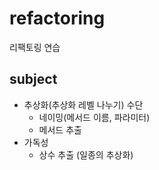 # refactoring
리팩토링 연습

## subject
- 추상화(추상화 레벨 나누기) 수단
  - 네이밍(메서드 이름, 파라미터)
  - 메서드 추출
- 가독성
  - 상수 추출 (일종의 추상화)
